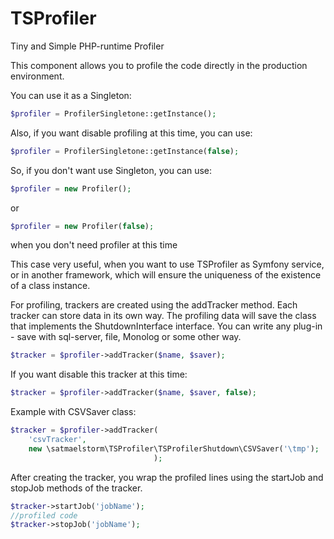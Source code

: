 # TSProfiler

Tiny and Simple PHP-runtime Profiler

This component allows you to profile the code directly in the production environment.

You can use it as a Singleton:
```php
$profiler = ProfilerSingletone::getInstance();
```
Also, if you want disable profiling at this time, you can use:
```php
$profiler = ProfilerSingletone::getInstance(false);
```
So, if you don't want use Singleton, you can use:
```php
$profiler = new Profiler();
```
or
```php
$profiler = new Profiler(false);
``` 
when you don't need profiler at this time

This case very useful, when you want to use TSProfiler as Symfony service,
or in another framework, which will ensure the uniqueness of
the existence of a class instance.

For profiling, trackers are created using the addTracker method. Each tracker can
store data in its own way. The profiling data will save the class that implements
the ShutdownInterface interface. You can write any plug-in - save with sql-server, file,
Monolog or some other way.
```php
$tracker = $profiler->addTracker($name, $saver);
```
If you want disable this tracker at this time:
```php
$tracker = $profiler->addTracker($name, $saver, false);
```
Example with CSVSaver class:
```php
$tracker = $profiler->addTracker(
    'csvTracker',
    new \satmaelstorm\TSProfiler\TSProfilerShutdown\CSVSaver('\tmp'); 
                                );
```
After creating the tracker, you wrap the profiled lines using the startJob
and stopJob methods of the tracker.
```php
$tracker->startJob('jobName');
//profiled code
$tracker->stopJob('jobName');
```



